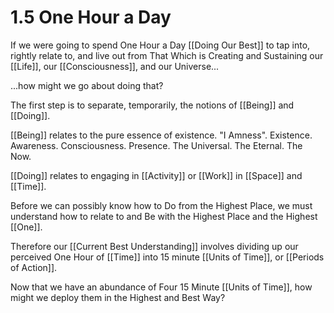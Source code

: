 # 1.5 One Hour a Day
If we were going to spend One Hour a Day [[Doing Our Best]] to tap into, rightly relate to, and live out from That Which is Creating and Sustaining our [[Life]], our [[Consciousness]], and our Universe... 

...how might we go about doing that? 

The first step is to separate, temporarily, the notions of [[Being]] and [[Doing]]. 

[[Being]] relates to the pure essence of existence. "I Amness". Existence. Awareness. Consciousness. Presence. The Universal. The Eternal. The Now. 

[[Doing]] relates to engaging in [[Activity]] or [[Work]] in [[Space]] and [[Time]]. 

Before we can possibly know how to Do from the Highest Place, we must understand how to relate to and Be with the Highest Place and the Highest [[One]]. 

Therefore our [[Current Best Understanding]] involves dividing up our perceived One Hour of [[Time]] into 15 minute [[Units of Time]], or [[Periods of Action]].  

Now that we have an abundance of Four 15 Minute [[Units of Time]], how might we deploy them in the Highest and Best Way? 